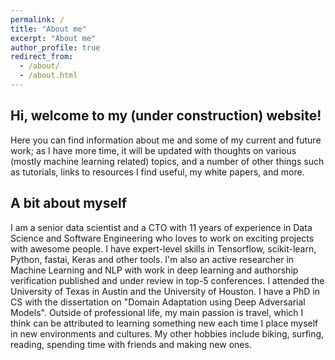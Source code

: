 ```yaml
---
permalink: /
title: "About me"
excerpt: "About me"
author_profile: true
redirect_from: 
  - /about/
  - /about.html
---
```


Hi, welcome to my (under construction) website!
----

Here you can find information about me and some of my current and future work; as I have more time, it will be updated with thoughts on various (mostly machine learning related) topics, and a number of other things such as tutorials, links to resources I find useful, my white papers, and more.

A bit about myself
----

I am a senior data scientist and a CTO with 11 years of experience in Data Science and Software Engineering who loves to work on exciting projects with awesome people. I have expert-level skills in Tensorflow, scikit-learn, Python, fastai, Keras and other tools. I'm also an active researcher in Machine Learning and NLP with work in deep learning and authorship verification published and under review in top-5 conferences. I attended the University of Texas in Austin and the University of Houston. I have a PhD in CS with the dissertation on "Domain Adaptation using Deep Adversarial Models". Outside of professional life, my main passion is travel, which I think can be attributed to learning something new each time I place myself in new environments and cultures. My other hobbies include biking, surfing, reading, spending time with friends and making new ones.
